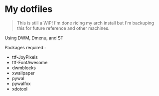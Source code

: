 # My dotfiles
> This is still a WiP!
> I'm done ricing my arch install but I'm backuping this for future reference and other machines.

Using DWM, Dmenu, and ST

Packages required : 
* ttf-JoyPixels
* ttf-FontAwesome
* dwmblocks
* xwallpaper
* pywal
* pywalfox
* xdotool
